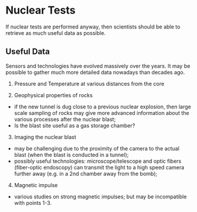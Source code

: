 
# Nuclear Tests

If nuclear tests are performed anyway, then scientists should be able to retrieve as much useful data as possible.

## Useful Data

Sensors and technologies have evolved massively over the years. It may be possible to gather much more detailed data nowadays than decades ago.

1. Pressure and Temperature at various distances from the core

2. Geophysical properties of rocks
  - if the new tunnel is dug close to a previous nuclear explosion, then large scale sampling of rocks may give more advanced information about the various processes after the nuclear blast;
  - Is the blast site useful as a gas storage chamber?

3. Imaging the nuclear blast
  - may be challenging due to the proximity of the camera to the actual blast (when the blast is conducted in a tunnel);
  - possibly useful technologies: microscope/telescope and optic fibers (fiber-optic endoscopy) can transmit the light to a high speed camera further away (e.g. in a 2nd chamber away from the bomb);

4. Magnetic impulse
  - various studies on strong magnetic impulses; but may be incompatible with points 1-3.

